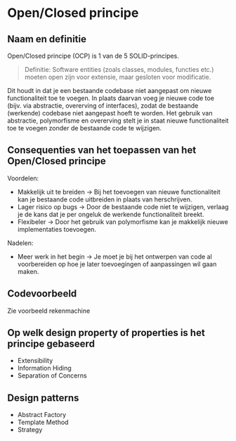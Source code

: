 # Open/Closed principe

## Naam en definitie
Open/Closed principe (OCP) is 1 van de 5 SOLID-principes.
> Definitie: Software entities (zoals classes, modules, functies etc.) moeten open zijn voor extensie, maar gesloten voor modificatie. 

Dit houdt in dat je een bestaande codebase niet aangepast om nieuwe functionaliteit toe te voegen. In plaats daarvan voeg je nieuwe code toe (bijv. via abstractie, overerving of interfaces), zodat de bestaande (werkende) codebase niet aangepast hoeft te worden.
Het gebruik van abstractie, polymorfisme en overerving stelt je in staat nieuwe functionaliteit toe te voegen zonder de bestaande code te wijzigen.

## Consequenties van het toepassen van het Open/Closed principe
Voordelen:
- Makkelijk uit te breiden -> Bij het toevoegen van nieuwe functionaliteit kan je bestaande code uitbreiden in plaats van herschrijven.
- Lager risico op bugs -> Door de bestaande code niet te wijzigen, verlaag je de kans dat je per ongeluk de werkende functionaliteit breekt.
- Flexibeler -> Door het gebruik van polymorfisme kan je makkelijk nieuwe implementaties toevoegen.

Nadelen:
- Meer werk in het begin -> Je moet je bij het ontwerpen van code al voorbereiden op hoe je later toevoegingen of aanpassingen wil gaan maken.

## Codevoorbeeld
Zie voorbeeld rekenmachine

## Op welk design property of properties is het principe gebaseerd
- Extensibility
- Information Hiding
- Separation of Concerns

## Design patterns
- Abstract Factory
- Template Method
- Strategy